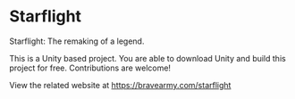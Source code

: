 # Starflight
Starflight: The remaking of a legend.

This is a Unity based project.  You are able to download Unity and build this project for free.  Contributions are welcome!

View the related website at https://bravearmy.com/starflight
